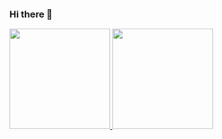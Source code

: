 ### Hi there 👋

<div>
  <a href="https://github.com/CoNnEcT500BR">
  <img height="180em" src="https://github-readme-stats.vercel.app/api?username=CoNnEcT500BR&show_icons=true&theme=dracula&include_all_commits=true&count_private=true"/>
  <img height="180em" src="https://github-readme-stats.vercel.app/api/top-langs/?username=CoNnEcT500BR&layout=compact&langs_count=7&theme=dracula"/>
</div>
